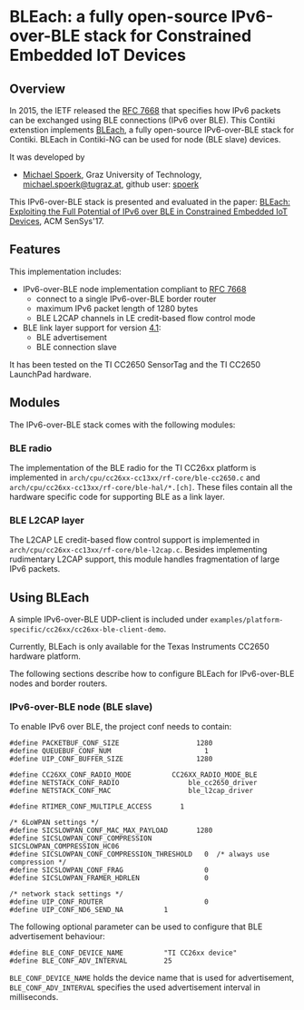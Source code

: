 # BLEach: a fully open-source IPv6-over-BLE stack for Constrained Embedded IoT Devices

## Overview
In 2015, the IETF released the [RFC 7668][rfc7668] that specifies how IPv6 packets
can be exchanged using BLE connections (IPv6 over BLE).
This Contiki extenstion implements [BLEach][bleachWeb], a fully open-source IPv6-over-BLE stack for Contiki.
BLEach in Contiki-NG can be used for node (BLE slave) devices.

It was developed by 
* [Michael Spoerk](www.michaelspoerk.com), Graz University of Technology, michael.spoerk@tugraz.at, github user: [spoerk](https://github.com/spoerk)

This IPv6-over-BLE stack is presented and evaluated in the paper:
[BLEach: Exploiting the Full Potential of IPv6 over BLE in Constrained Embedded IoT Devices](http://sensys.acm.org/2017/), ACM SenSys'17.

## Features
This implementation includes:
  * IPv6-over-BLE node implementation compliant to [RFC 7668][rfc7668]
    * connect to a single IPv6-over-BLE border router
    * maximum IPv6 packet length of 1280 bytes
    * BLE L2CAP channels in LE credit-based flow control mode
  * BLE link layer support for version [4.1][bleSpec]:
    * BLE advertisement
    * BLE connection slave
    
It has been tested on the TI CC2650 SensorTag and the TI CC2650 LaunchPad hardware.

## Modules
The IPv6-over-BLE stack comes with the following modules:

### BLE radio
The implementation of the BLE radio for the TI CC26xx platform is implemented in `arch/cpu/cc26xx-cc13xx/rf-core/ble-cc2650.c`
and `arch/cpu/cc26xx-cc13xx/rf-core/ble-hal/*.[ch]`.
These files contain all the hardware specific code for supporting BLE as a link layer.

### BLE L2CAP layer
The L2CAP LE credit-based flow control support is implemented in `arch/cpu/cc26xx-cc13xx/rf-core/ble-l2cap.c`.
Besides implementing rudimentary L2CAP support, this module handles fragmentation of large IPv6 packets.

## Using BLEach
A simple IPv6-over-BLE UDP-client is included under `examples/platform-specific/cc26xx/cc26xx-ble-client-demo`.

Currently, BLEach is only available for the Texas Instruments CC2650 hardware platform.

The following sections describe how to configure BLEach for IPv6-over-BLE nodes and border routers.

### IPv6-over-BLE node (BLE slave)
To enable IPv6 over BLE, the project conf needs to contain:
```
#define PACKETBUF_CONF_SIZE                   1280
#define QUEUEBUF_CONF_NUM                       1
#define UIP_CONF_BUFFER_SIZE                  1280

#define CC26XX_CONF_RADIO_MODE          CC26XX_RADIO_MODE_BLE
#define NETSTACK_CONF_RADIO                 ble_cc2650_driver
#define NETSTACK_CONF_MAC                   ble_l2cap_driver

#define RTIMER_CONF_MULTIPLE_ACCESS       1

/* 6LoWPAN settings */
#define SICSLOWPAN_CONF_MAC_MAX_PAYLOAD       1280
#define SICSLOWPAN_CONF_COMPRESSION           SICSLOWPAN_COMPRESSION_HC06
#define SICSLOWPAN_CONF_COMPRESSION_THRESHOLD   0  /* always use compression */
#define SICSLOWPAN_CONF_FRAG                    0
#define SICSLOWPAN_FRAMER_HDRLEN                0

/* network stack settings */
#define UIP_CONF_ROUTER                         0
#define UIP_CONF_ND6_SEND_NA          1

```

The following optional parameter can be used to configure that BLE advertisement behaviour:
```
#define BLE_CONF_DEVICE_NAME          "TI CC26xx device"
#define BLE_CONF_ADV_INTERVAL         25
```
`BLE_CONF_DEVICE_NAME` holds the device name that is used for advertisement, `BLE_CONF_ADV_INTERVAL`
specifies the used advertisement interval in milliseconds.


[rfc7668]: https://tools.ietf.org/html/rfc7668
[bleSpec]: https://www.bluetooth.com/specifications/bluetooth-core-specification/legacy-specifications
[bleachWeb]: http://www.iti.tugraz.at/BLEach

